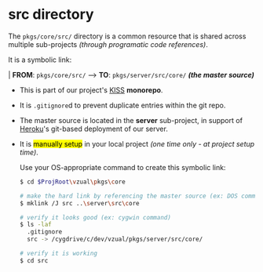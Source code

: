 # src directory

The `pkgs/core/src/` directory is a common resource that is shared
across multiple sub-projects _(through programatic code references)_.

It is a symbolic link:

| **FROM**: `pkgs/core/src/` --> **TO**: `pkgs/server/src/core/` **_(the master source)_**

- This is part of our project's
  [KISS](https://en.wikipedia.org/wiki/KISS_principle) **monorepo**.

- It is `.gitignore`d to prevent duplicate entries within the git
  repo.

- The master source is located in the **server** sub-project, in
  support of [Heroku](https://www.heroku.com/)'s git-based deployment
  of our server.

- It is <mark>manually setup</mark> in your local project _(one time
  only - at project setup time)_.

  Use your OS-appropriate command to create this symbolic link:

  ```sh
  $ cd $ProjRoot\vzual\pkgs\core

  # make the hard link by referencing the master source (ex: DOS command)
  $ mklink /J src ..\server\src\core

  # verify it looks good (ex: cygwin command)
  $ ls -laf
    .gitignore
    src -> /cygdrive/c/dev/vzual/pkgs/server/src/core/

  # verify it is working
  $ cd src 
  ```

